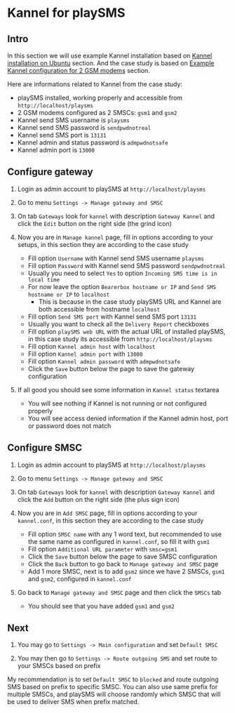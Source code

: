 # Kannel for playSMS


## Intro

In this section we will use example Kannel installation based on [Kannel installation on Ubuntu](../../Installation/Gateway-Installation/Kannel/Kannel-installation-on-Ubuntu.md) section.
And the case study is based on [Example Kannel configuration for 2 GSM modems](../../Installation/Gateway-Installation/Kannel/Example-Kannel-configuration-for-2-GSM-modems.md) section.

Here are informations related to Kannel from the case study:

* playSMS installed, working properly and accessible from `http://localhost/playsms`
* 2 GSM modems configured as 2 SMSCs: `gsm1` and `gsm2`
* Kannel send SMS username is `playsms`
* Kannel send SMS password is `sendpwdnotreal`
* Kannel send SMS port is `13131`
* Kannel admin and status password is `admpwdnotsafe`
* Kannel admin port is `13000`


## Configure gateway

1. Login as admin account to playSMS at `http://localhost/playsms`

2. Go to menu `Settings -> Manage gateway and SMSC`

3. On tab `Gateways` look for `kannel` with description `Gateway Kannel` and click the `Edit` button on the right side (the grind icon)

4. Now you are in `Manage kannel` page, fill in options according to your setups, in this section they are according to the case study

   * Fill option `Username` with Kannel send SMS username `playsms`
   * Fill option `Password` with Kannel send SMS password `sendpwdnotreal`
   * Usually you need to select `Yes` to option `Incoming SMS time is in local time`
   * For now leave the option `Bearerbox hostname or IP` and `Send SMS hostname or IP` to `localhost`
     * This is because in the case study playSMS URL and Kannel are both accessible from hostname `localhost`
   * Fill option `Send SMS port` with Kannel send SMS port `13131`
   * Usually you want to check all the `Delivery Report` checkboxes
   * Fill option `playSMS web URL` with the actual URL of installed playSMS, in this case study its accessible from `http://localhost/playsms`
   * Fill option `Kannel admin host` with `localhost`
   * Fill option `Kannel admin port` with `13000`
   * Fill option `Kannel admin password` with `admpwdnotsafe`
   * Click the `Save` button below the page to save the gateway configuration

5. If all good you should see some information in `Kannel status` textarea

   * You will see nothing if Kannel is not running or not configured properly
   * You will see access denied information if the Kannel admin host, port or password does not match


## Configure SMSC

1. Login as admin account to playSMS at `http://localhost/playsms`

2. Go to menu `Settings -> Manage gateway and SMSC`

3. On tab `Gateways` look for `kannel` with description `Gateway Kannel` and click the `Add` button on the right side (the plus sign icon)

4. Now you are in `Add SMSC` page, fill in options according to your `kannel.conf`, in this section they are according to the case study

   * Fill option `SMSC name` with any 1 word text, but recommended to use the same name as configured in `kannel.conf`, so fill it with `gsm1`
   * Fill option `Additional URL parameter` with `smsc=gsm1`
   * Click the `Save` button below the page to save SMSC configuration
   * Click the `Back` button to go back to `Manage gateway and SMSC` page
   * Add 1 more SMSC, next is to add `gsm2` since we have 2 SMSCs, `gsm1` and `gsm2`, configured in `kannel.conf`

5. Go back to `Manage gateway and SMSC` page and then click the `SMSCs` tab

   * You should see that you have added `gsm1` and `gsm2`


## Next

1. You may go to `Settings -> Main configuration` and set `Default SMSC`

2. You may then go to `Settings -> Route outgoing SMS` and set route to your SMSCs based on prefix

My recommendation is to set `Default SMSC` to `blocked` and route outgoing SMS based on prefix to specific SMSC.
You can also use same prefix for multiple SMSCs, and playSMS will choose randomly which SMSC that will be used to deliver SMS when prefix matched.